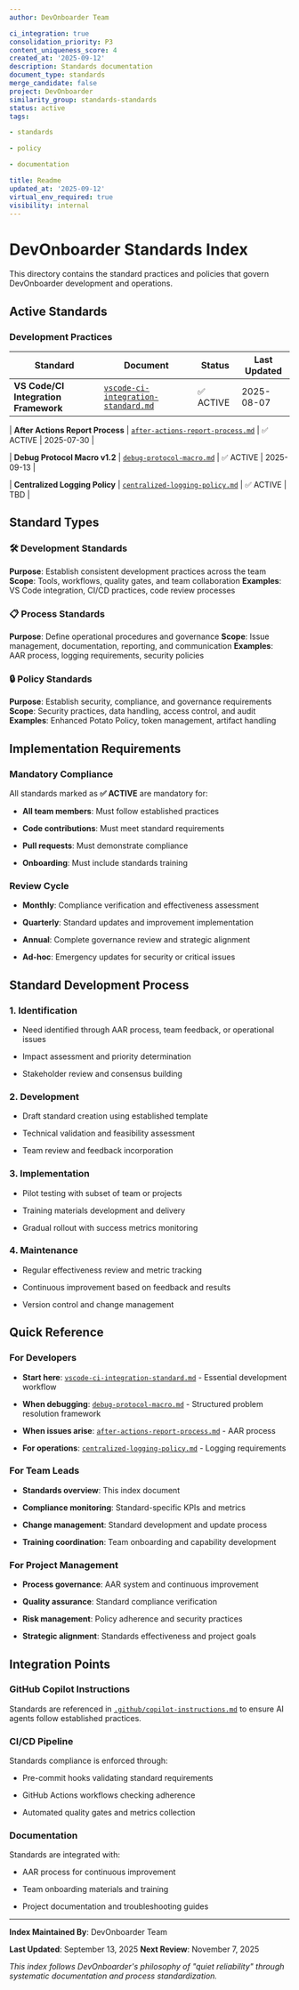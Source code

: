 ```yaml
---
author: DevOnboarder Team

ci_integration: true
consolidation_priority: P3
content_uniqueness_score: 4
created_at: '2025-09-12'
description: Standards documentation
document_type: standards
merge_candidate: false
project: DevOnboarder
similarity_group: standards-standards
status: active
tags:

- standards

- policy

- documentation

title: Readme
updated_at: '2025-09-12'
virtual_env_required: true
visibility: internal
---
```


# DevOnboarder Standards Index

This directory contains the standard practices and policies that govern DevOnboarder development and operations.

## Active Standards

### Development Practices

| Standard | Document | Status | Last Updated |
|----------|----------|---------|--------------|
| **VS Code/CI Integration Framework** | [`vscode-ci-integration-standard.md`](vscode-ci-integration-standard.md) | ✅ ACTIVE | 2025-08-07 |

| **After Actions Report Process** | [`after-actions-report-process.md`](after-actions-report-process.md) | ✅ ACTIVE | 2025-07-30 |

| **Debug Protocol Macro v1.2** | [`debug-protocol-macro.md`](debug-protocol-macro.md) | ✅ ACTIVE | 2025-09-13 |

| **Centralized Logging Policy** | [`centralized-logging-policy.md`](centralized-logging-policy.md) | ✅ ACTIVE | TBD |

## Standard Types

### 🛠️ Development Standards

**Purpose**: Establish consistent development practices across the team
**Scope**: Tools, workflows, quality gates, and team collaboration
**Examples**: VS Code integration, CI/CD practices, code review processes

### 📋 Process Standards

**Purpose**: Define operational procedures and governance
**Scope**: Issue management, documentation, reporting, and communication
**Examples**: AAR process, logging requirements, security policies

### 🔒 Policy Standards

**Purpose**: Establish security, compliance, and governance requirements
**Scope**: Security practices, data handling, access control, and audit
**Examples**: Enhanced Potato Policy, token management, artifact handling

## Implementation Requirements

### Mandatory Compliance

All standards marked as **✅ ACTIVE** are mandatory for:

- **All team members**: Must follow established practices

- **Code contributions**: Must meet standard requirements

- **Pull requests**: Must demonstrate compliance

- **Onboarding**: Must include standards training

### Review Cycle

- **Monthly**: Compliance verification and effectiveness assessment

- **Quarterly**: Standard updates and improvement implementation

- **Annual**: Complete governance review and strategic alignment

- **Ad-hoc**: Emergency updates for security or critical issues

## Standard Development Process

### 1. **Identification**

- Need identified through AAR process, team feedback, or operational issues

- Impact assessment and priority determination

- Stakeholder review and consensus building

### 2. **Development**

- Draft standard creation using established template

- Technical validation and feasibility assessment

- Team review and feedback incorporation

### 3. **Implementation**

- Pilot testing with subset of team or projects

- Training materials development and delivery

- Gradual rollout with success metrics monitoring

### 4. **Maintenance**

- Regular effectiveness review and metric tracking

- Continuous improvement based on feedback and results

- Version control and change management

## Quick Reference

### For Developers

- **Start here**: [`vscode-ci-integration-standard.md`](vscode-ci-integration-standard.md) - Essential development workflow

- **When debugging**: [`debug-protocol-macro.md`](debug-protocol-macro.md) - Structured problem resolution framework

- **When issues arise**: [`after-actions-report-process.md`](after-actions-report-process.md) - AAR process

- **For operations**: [`centralized-logging-policy.md`](centralized-logging-policy.md) - Logging requirements

### For Team Leads

- **Standards overview**: This index document

- **Compliance monitoring**: Standard-specific KPIs and metrics

- **Change management**: Standard development and update process

- **Training coordination**: Team onboarding and capability development

### For Project Management

- **Process governance**: AAR system and continuous improvement

- **Quality assurance**: Standard compliance verification

- **Risk management**: Policy adherence and security practices

- **Strategic alignment**: Standards effectiveness and project goals

## Integration Points

### GitHub Copilot Instructions

Standards are referenced in [`.github/copilot-instructions.md`](../../.github/copilot-instructions.md) to ensure AI agents follow established practices.

### CI/CD Pipeline

Standards compliance is enforced through:

- Pre-commit hooks validating standard requirements

- GitHub Actions workflows checking adherence

- Automated quality gates and metrics collection

### Documentation

Standards are integrated with:

- AAR process for continuous improvement

- Team onboarding materials and training

- Project documentation and troubleshooting guides

---

**Index Maintained By**: DevOnboarder Team

**Last Updated**: September 13, 2025
**Next Review**: November 7, 2025

*This index follows DevOnboarder's philosophy of "quiet reliability" through systematic documentation and process standardization.*
